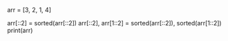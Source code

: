 arr = [3, 2, 1, 4]

arr[::2] = sorted(arr[::2])
arr[::2], arr[1::2] = sorted(arr[::2]), sorted(arr[1::2])
print(arr)
